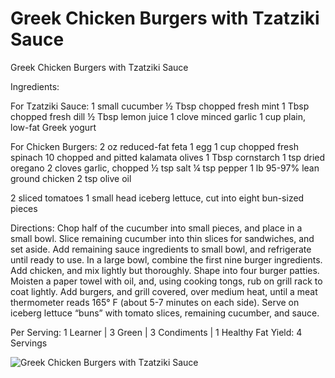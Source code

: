 # Greek Chicken Burgers with Tzatziki Sauce

Greek Chicken Burgers with Tzatziki Sauce

Ingredients:

For Tzatziki Sauce:
1 small cucumber
½ Tbsp chopped fresh mint
1 Tbsp chopped fresh dill
½ Tbsp lemon juice
1 clove minced garlic
1 cup plain, low-fat Greek yogurt

For Chicken Burgers:
2 oz reduced-fat feta
1 egg
1 cup chopped fresh spinach
10 chopped and pitted kalamata olives
1 Tbsp cornstarch
1 tsp dried oregano
2 cloves garlic, chopped
½ tsp salt
¼ tsp pepper
1 lb 95-97% lean ground chicken
2 tsp olive oil

2 sliced tomatoes
1 small head iceberg lettuce, cut into eight bun-sized pieces

Directions:
Chop half of the cucumber into small pieces, and place in a small bowl. Slice remaining cucumber into thin slices for sandwiches, and set aside. Add remaining sauce ingredients to small bowl, and refrigerate until ready to use. 
In a large bowl, combine the first nine burger ingredients. Add chicken, and mix lightly but thoroughly. Shape into four burger patties.
Moisten a paper towel with oil, and, using cooking tongs, rub on grill rack to coat lightly. Add burgers, and grill covered, over medium heat, until a meat thermometer reads 165° F (about 5-7 minutes on each side).
Serve on iceberg lettuce “buns” with tomato slices, remaining cucumber, and sauce.

Per Serving: 1 Learner | 3 Green | 3 Condiments | 1 Healthy Fat
Yield: 4 Servings

![Greek Chicken Burgers with Tzatziki Sauce](images/Greek%20Chicken%20Burgers%20with%20Tzatziki%20Sauce.png)

